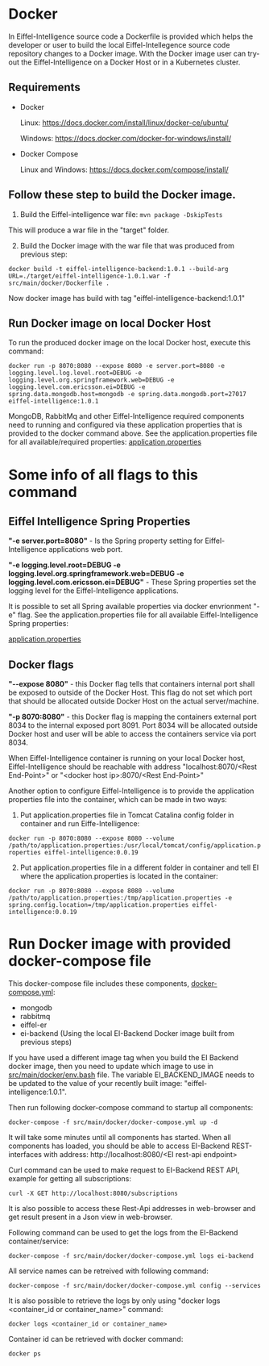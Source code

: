 # Docker

In Eiffel-Intelligence source code a Dockerfile is provided which helps the developer or user to build the local Eiffel-Intellegence source code repository changes to a Docker image.
With the Docker image user can try-out the Eiffel-Intelligence on a Docker Host or in a Kubernetes cluster.

## Requirements
- Docker


  Linux: https://docs.docker.com/install/linux/docker-ce/ubuntu/


  Windows: https://docs.docker.com/docker-for-windows/install/

- Docker Compose

  Linux and Windows:  https://docs.docker.com/compose/install/

## Follow these step to build the Docker image.

1. Build the Eiffel-intelligence war file:
`mvn package -DskipTests`


This will produce a war file in the "target" folder.


2. Build the Docker image with the war file that was produced from previous step:


`docker build -t eiffel-intelligence-backend:1.0.1 --build-arg URL=./target/eiffel-intelligence-1.0.1.war -f src/main/docker/Dockerfile .`


Now docker image has build with tag "eiffel-intelligence-backend:1.0.1"

## Run Docker image on local Docker Host
To run the produced docker image on the local Docker host, execute this command:


`docker run -p 8070:8080 --expose 8080 -e server.port=8080 -e logging.level.log.level.root=DEBUG -e logging.level.org.springframework.web=DEBUG -e logging.level.com.ericsson.ei=DEBUG -e spring.data.mongodb.host=mongodb -e spring.data.mongodb.port=27017 eiffel-intelligence:1.0.1`

MongoDB, RabbitMq and other Eiffel-Intelligence required components need to running and configured via these application properties that is provided to the docker command above. See the application.properties file for all available/required properties:
[application.properties](https://github.com/Ericsson/eiffel-intelligence/blob/master/src/main/resources/application.properties)


# Some info of all flags to this command


## Eiffel Intelligence Spring Properties


<B>"-e server.port=8080"</B> - Is the Spring property setting for Eiffel-Intelligence applications web port.


<B>"-e logging.level.root=DEBUG -e logging.level.org.springframework.web=DEBUG -e
logging.level.com.ericsson.ei=DEBUG"</B> - These Spring properties set the logging level for the Eiffel-Intelligence applications.


It is possible to set all Spring available properties via docker envrionment "-e" flag. See the application.properties file for all available Eiffel-Intelligence Spring properties:


[application.properties](https://github.com/Ericsson/eiffel-intelligence/blob/master/src/main/resources/application.properties)


## Docker flags


<B>"--expose 8080"</B> - this Docker flag tells that containers internal port shall be exposed to outside of the Docker Host. This flag do not set which port that should be allocated outside Docker Host on the actual server/machine.


<B>"-p 8070:8080"</B> - this Docker flag is mapping the containers external port 8034 to the internal exposed port 8091. Port 8034 will be allocated outside Docker host and user will be able to access the containers service via port 8034.


When Eiffel-Intelligence container is running on your local Docker host, Eiffel-Intelligence should be reachable with address "localhost:8070/\<Rest End-Point\>" or "\<docker host ip\>:8070/\<Rest End-Point\>"


Another option to configure Eiffel-Intelligence is to provide the application properties file into the container, which can be made in two ways:
1. Put application.properties file in Tomcat Catalina config folder in container and run Eiffe-Intelligence:

`docker run -p 8070:8080 --expose 8080 --volume /path/to/application.properties:/usr/local/tomcat/config/application.properties eiffel-intelligence:0.0.19`

2. Put application.properties file in a different folder in container and tell EI where the application.properties is located in the container:

`docker run -p 8070:8080 --expose 8080 --volume /path/to/application.properties:/tmp/application.properties -e spring.config.location=/tmp/application.properties eiffel-intelligence:0.0.19`


# Run Docker image with provided docker-compose file
This docker-compose file includes these components, [docker-compose.yml](https://github.com/Ericsson/eiffel-intelligence/blob/master/src/main/docker/docker-compose.yml):
- mongodb
- rabbitmq
- eiffel-er
- ei-backend (Using the local EI-Backend Docker image built from previous steps)

If you have used a different image tag when you build the EI Backend docker image,
then you need to update which image to use in [src/main/docker/env.bash](https://github.com/eiffel-community/eiffel-intelligence/tree/master/src/main/docker/env.bash) file.
The variable EI_BACKEND_IMAGE needs to be updated to the value of your
recently built image: "eiffel-intelligence:1.0.1".

Then run following docker-compose command to startup all components:

`docker-compose -f src/main/docker/docker-compose.yml up -d`

It will take some minutes until all components has started. When all components has loaded, you should be able to access EI-Backend REST-interfaces with address:
http://localhost:8080/\<EI rest-api endpoint\>

Curl command can be used to make request to EI-Backend REST API, example for getting all subscriptions:


`curl -X GET http://localhost:8080/subscriptions`

It is also possible to access these Rest-Api addresses in web-browser and get result present in a Json view in web-browser.

Following command can be used to get the logs from the EI-Backend container/service:

`docker-compose -f src/main/docker/docker-compose.yml logs ei-backend`

All service names can be retreived with following command:

`docker-compose -f src/main/docker/docker-compose.yml config --services`

It is also possible to retrieve the logs by only using "docker logs <container_id or container_name>" command:

`docker logs <container_id or container_name>`

Container id can be retrieved with docker command:

`docker ps`
